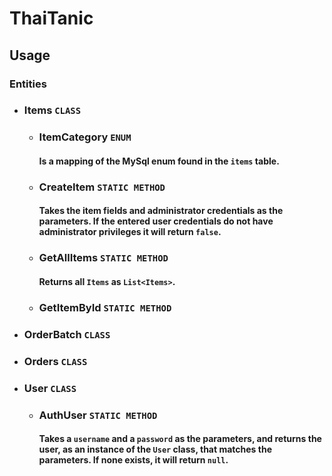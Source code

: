 # ThaiTanic

## Usage

### Entities
- ### Items `CLASS`
  - ### ItemCategory `ENUM` <br>
    #### Is a mapping of the MySql enum found in the `items` table.
  - ### CreateItem `STATIC METHOD` <br>
    #### Takes the item fields and administrator credentials as the parameters. If the entered user credentials do not have administrator privileges it will return `false`.
  - ### GetAllItems `STATIC METHOD` <br>
    #### Returns all `Items` as `List<Items>`.
  - ### GetItemById `STATIC METHOD` <br>

- ### OrderBatch `CLASS`
- ### Orders `CLASS`
- ### User `CLASS`
  - ### AuthUser `STATIC METHOD` <br>
    #### Takes a `username` and a `password` as the parameters, and returns the user, as an instance of the `User` class, that matches the parameters. If none exists, it will return `null`.